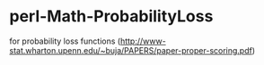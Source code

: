 # perl-Math-ProbabilityLoss
for probability loss functions (http://www-stat.wharton.upenn.edu/~buja/PAPERS/paper-proper-scoring.pdf)
